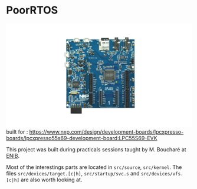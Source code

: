 # PoorRTOS
![](static/board.webp)
built for : https://www.nxp.com/design/development-boards/lpcxpresso-boards/lpcxpresso55s69-development-board:LPC55S69-EVK

This project was built during  practicals sessions taught by M. Boucharé at [ENIB](https://enib.fr). 

Most of the interestings parts are located in `src/source`, `src/kernel`. The files `src/devices/target.[c|h]`, `src/startup/svc.s`  and `src/devices/vfs.[c|h]` are also worth looking at.